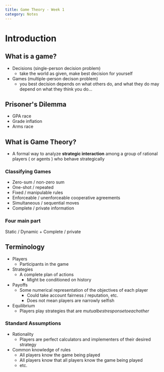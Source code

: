 ```yaml
---
title: Game Theory - Week 1
category: Notes
---
```


# Introduction

## What is a game?

- Decisions (single-person decision problem)
  - take the world as given, make best decision for yourself
- Games (multiple-person decison problem)
  - you best decision depends on what others do, and what they do may depend on what they think you do...

## Prisoner's Dilemma

- GPA race
- Grade inflation
- Arms race 

## What is Game Theory?

- A formal way to analyze **strategic interaction** among a group of rational players ( or agents ) who behave strategically

### Classifying Games

- Zero-sum / non-zero sum 
- One-shot / repeated 
- Fixed / manipulable rules 
- Enforceable / unenforceable cooperative agreements 
- Simultaneous / sequential moves 
- Complete / private information 

### Four main part

Static / Dynamic + Complete / private 

## Terminology 

- Players 
  - Participants in the game 
- Strategies 
  - A complete plan of actions 
    - Might be conditioned on history
- Payoffs
  - Some numerical representation of the objectives of each player 
    - Could take account fairness / reputation, etc.
    - Does not mean players are narrowly selfish
- Equilibrium
  - Players play strategies that are $mutual best response to each other$

### Standard Assumptions 

- Rationality
  - Players are perfect calculators and implementers of their desired strategy 
- Common knowledge of rules 
  - All players know the game being played 
  - All players know that all players know the game being played 
  - etc.

